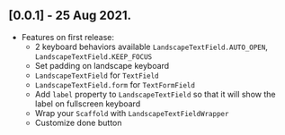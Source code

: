 ## [0.0.1] - 25 Aug 2021.

* Features on first release:
    - 2 keyboard behaviors available `LandscapeTextField.AUTO_OPEN`, `LandscapeTextField.KEEP_FOCUS`
    - Set padding on landscape keyboard
    - `LandscapeTextField` for `TextField`
    - `LandscapeTextField.form` for `TextFormField`
    - Add `label` property to `LandscapeTextField` so that it will show the label on fullscreen keyboard
    - Wrap your `Scaffold` with `LandscapeTextFieldWrapper`
    - Customize done button
